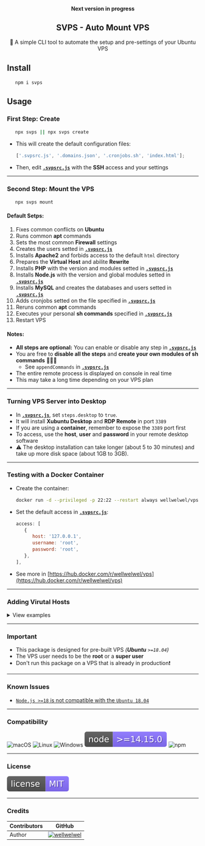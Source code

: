 <h4 align="center">Next version in progress</h4>
<h2 align="center">SVPS - Auto Mount VPS</h2>
<p align="center">🚀 A simple CLI tool to automate the setup and pre-settings of your Ubuntu VPS</p>

## Install

```shell
   npm i svps
```

## Usage

### First Step: Create

```sh
   npx svps || npx svps create
```

-  This will create the default configuration files:

   ```javascript
   ['.svpsrc.js', '.domains.json', '.cronjobs.sh', 'index.html'];
   ```

-  Then, edit [**`.svpsrc.js`**](./resources/local-module/.svpsrc.js) with the **SSH** access and your settings
<hr />

### Second Step: Mount the VPS

```sh
   npx svps mount
```

#### Default Setps:

1. Fixes common conflicts on **Ubuntu**
2. Runs common **apt** commands
3. Sets the most common **Firewall** settings
4. Creates the users setted in [**`.svpsrc.js`**](./resources/local-module/.svpsrc.js)
5. Installs **Apache2** and forbids access to the default `html` directory
6. Prepares the **Virtual Host** and abilite **Rewrite**
7. Installs **PHP** with the version and modules setted in [**`.svpsrc.js`**](./resources/local-module/.svpsrc.js)
8. Installs **Node.js** with the version and global modules setted in [**`.svpsrc.js`**](./resources/local-module/.svpsrc.js)
9. Installs **MySQL** and creates the databases and users setted in [**`.svpsrc.js`**](./resources/local-module/.svpsrc.js)
10.   Adds cronjobs setted on the file specified in [**`.svpsrc.js`**](./resources/local-module/.svpsrc.js)
11.   Reruns common **apt** commands
12.   Executes your personal **sh commands** specified in [**`.svpsrc.js`**](./resources/local-module/.svpsrc.js)
13.   Restart VPS

#### Notes:

-  **All steps are optional:** You can enable or disable any step in [**`.svpsrc.js`**](./resources/local-module/.svpsrc.js)
-  You are free to **disable all the steps** and **create your own modules of sh commands** 🤹🏻‍♀️
   -  See `appendCommands` in [**`.svpsrc.js`**](./resources/local-module/.svpsrc.js)
-  The entire remote process is displayed on console in real time
-  This may take a long time depending on your VPS plan
<hr />

### Turning VPS Server into Desktop

-  In [**`.svpsrc.js`**](./resources/local-module/.svpsrc.js), set `steps.desktop` to `true`.
-  It will install **Xubuntu Desktop** and **RDP Remote** in port `3389`
-  If you are using a **container**, remember to expose the `3389` port first
-  To access, use the **host**, **user** and **password** in your remote desktop software
-  ⚠️ The desktop installation can take longer (about 5 to 30 minutes) and take up more disk space (about 1GB to 3GB).
<hr />

### Testing with a Docker Container

-  Create the container:

   ```sh
   docker run -d --privileged -p 22:22 --restart always wellwelwel/vps:latest
   ```

-  Set the default access in [**`.svpsrc.js`**](./resources/local-module/.svpsrc.js):

   ```js
   access: [
      {
         host: '127.0.0.1',
         username: 'root',
         password: 'root',
      },
   ],
   ```

-  See more in [https://hub.docker.com/r/wellwelwel/vps](https://hub.docker.com/r/wellwelwel/vps)

<hr />

### Adding Virutal Hosts

<details>
<summary>View examples</summary>

```sh
   npx svps set domains
```

-  Gets listed domains in `.domains.json`
-  Sets the **Virtual Host** for each domain and **`www` CNAME**
-  Creates each domain directories with a default `index.(html|php)` setted in [**`.svpsrc.js`**](./resources/local-module/.svpsrc.js)
   -  The domains previously set up or repeated in the list will be ignored

#### For Node.js:

-  The proxy is already auto-configured to route all local ports to 80, then just add the domains with local port in `.domains.json`:

   ```javascript
      [
         ...,
         "mysite.com:3000",
         // 📁 mysite.com/app.js
         // 📁 mysite.com/public_html/index.html

         "mycname.mysite.com:3001",
         // 📁 mycname.mysite.com/app.js
         // 📁 mycname.mysite.com/public_html/index.html

         "myothersite.com:3002",
         // 📁 myothersite.com/app.js
         // 📁 myothersite.com/public_html/index.html
      ]
   ```

   -  Don't repeat local ports!

#### For PHP:

-  Just add the domains in `.domains.json`:

   ```javascript
      [
         ...,
         "mysite.com",
         // 📁 mysite.com/public_html/index.html

         "mycname.mysite.com",
         // 📁 mycname.mysite.com/public_html/index.html

         "myothersite.com",
         // 📁 myothersite.com/public_html/index.html
      ]
   ```

#### Notes:

-  Both **PHP** and **NodeJS** can work together 👨‍👨‍👧‍👦
-  All automatically generated files are disposable

</details>
<hr />

### Important

-  This package is designed for pre-built VPS _(**Ubuntu** `>=18.04`)_
-  The VPS user needs to be the **root** or a **super user**
-  Don't run this package on a VPS that is already in production❗
<hr />

### Known Issues

-  [`Node.js >=18` is not compatible with the `Ubuntu 18.04`](https://github.com/nodesource/distributions/issues/1392)
<hr />

### Compatibility

![macOS](/.github/assets/readme/macos.svg)
![Linux](/.github/assets/readme/linux.svg)
![Windows](/.github/assets/readme/windows.svg)
![node](/.github/assets/readme/node.svg)
![npm](/.github/assets/readme/npm.svg)

<hr />

### License

[![License](/.github/assets/readme/license.svg)](/LICENSE)

<hr />

### Credits

| Contributors | GitHub                                                                            |
| ------------ | --------------------------------------------------------------------------------- |
| Author       | [![wellwelwel](/.github/assets/readme/author.svg)](https://github.com/wellwelwel) |
